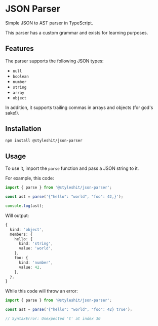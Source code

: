 # JSON Parser

Simple JSON to AST parser in TypeScript.

This parser has a custom grammar and exists for learning purposes.

## Features

The parser supports the following JSON types:

- `null`
- `boolean`
- `number`
- `string`
- `array`
- `object`

In addition, it supports trailing commas in arrays and objects (for god's sake!).

## Installation

```bash
npm install @styleshit/json-parser
```

## Usage

To use it, import the `parse` function and pass a JSON string to it.

For example, this code:

```typescript
import { parse } from '@styleshit/json-parser';

const ast = parse('{"hello": "world", "foo": 42,}');

console.log(ast);
```

Will output:

```typescript
{
  kind: 'object',
  members: {
    hello: {
      kind: 'string',
      value: 'world',
    },
    foo: {
      kind: 'number',
      value: 42,
    },
  },
}
```

While this code will throw an error:

```typescript
import { parse } from '@styleshit/json-parser';

const ast = parse('{"hello": "world", "foo": 42} true');

// SyntaxError: Unexpected 't' at index 30
```
